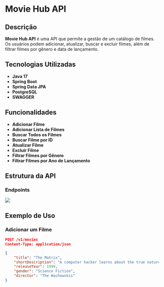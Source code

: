 # Movie Hub API

## Descrição

**Movie Hub API** é uma API que permite a gestão de um catálogo de filmes. Os usuários podem adicionar, atualizar, buscar e excluir filmes, além de filtrar filmes por gênero e data de lançamento.

## Tecnologias Utilizadas

- **Java 17**
- **Spring Boot**
- **Spring Data JPA**
- **PostgreSQL**
- **SWAGGER**

## Funcionalidades

- **Adicionar Filme**
- **Adicionar Lista de Filmes**
- **Buscar Todos os Filmes**
- **Buscar Filme por ID**
- **Atualizar Filme**
- **Excluir Filme**
- **Filtrar Filmes por Gênero**
- **Filtrar Filmes por Ano de Lançamento**

## Estrutura da API

### Endpoints

![](https://i.ibb.co/k6KWGDG/moviehub.jpg)


## Exemplo de Uso

### Adicionar um Filme

```json
POST /v1/movies
Content-Type: application/json

{
    "title": "The Matrix",
    "shortDescription": "A computer hacker learns about the true nature of reality.",
    "releaseYear": 1999,
    "gender": "Science Fiction",
    "director": "The Wachowskis"
}
